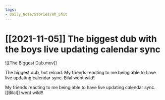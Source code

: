 ```yaml
---
tags:
- Daily_Note/Stories/Oh_Shit
---
```


# [[2021-11-05]] The biggest dub with the boys live updating calendar sync


![[The Biggest Dub.mov]]


The biggest dub, hot reload. My friends reacting to me being able to have live updating calendar sync. Bilal went wild!!

My friends reacting to me being able to have live updating calendar sync. [[Bilal]] went wild!!